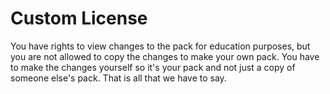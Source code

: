 # Custom License
You have rights to view changes to the pack for education purposes, but you are not allowed to copy the changes to make your own pack. You have to make the changes yourself so it's your pack and not just a copy of someone else's pack. That is all that we have to say.
